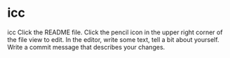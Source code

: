 # icc
icc
Click the README file.
Click the pencil icon in the upper right corner of the file view to edit.
In the editor, write some text, tell a bit about yourself.
Write a commit message that describes your changes.
